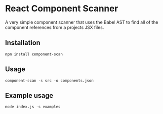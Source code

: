 React Component Scanner
=======================

A very simple component scanner that uses the Babel
AST to find all of the component references from a
projects JSX files.

## Installation

```
npm install component-scan
```

## Usage

```
component-scan -s src -o components.json
```

## Example usage

```
node index.js -s examples
```
